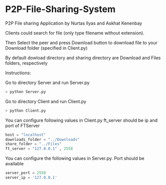 # P2P-File-Sharing-System
P2P File sharing Application by Nurtas Ilyas and Askhat Kenenbay

Clients could search for file (only type filename without extension).

Then Select the peer and press Download button to download file to your Download folder (specified in Client.py)

By default dowload directory and sharing directory are Download and Files folders, respectively

Instructions:

Go to directory Server and run Server.py
```python
> python Server.py
```
Go to directory Client and run Client.py
```python
> python Client.py
```
You can configure following values in Client.py
ft_server should be ip and port of FTServer
```python
host = "localhost"
downloads_folder = "../Downloads"
share_folder = "../Files"
ft_server = "127.0.0.1" , 2558
```

You can configure the following values in Server.py.
Port should be available
```python
server_port = 2558
server_ip = '127.0.0.1'
```

